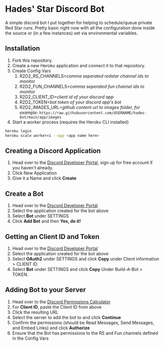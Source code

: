# Hades' Star Discord Bot

A simple discord bot I put together for helping to schedule/queue private Red Star runs. Pretty basic right now with all
the configuration done inside the source or (in a few instances) set via environmental variables.

## Installation

1. Fork this repository.
2. Create a new Heroku application and connect it to that repository.
3. Create Config Vars
    1. R2D2_RS_CHANNELS=_comma seperated redstar channel ids to monitor_
    2. R2D2_FUN_CHANNELS=_comma seperated fun channel ids to monitor_
    3. R2D2_CLIENT_ID=_client id of your discord app_
    4. R2D2_TOKEN=_bot token of your discord app's bot_
    5. R2D2_IMAGES_URL=_github content url to images folder, for example:_
        `https://raw.githubusercontent.com/USERNAME/hades-bot/main/app/images`
4. Start a worker process (requires the Heroku CLI installed)

```bash
heroku login
heroku scale worker=1 --app <app name here>
```

## Creating a Discord Application

1. Head over to the [Discord Developer Portal](https://discord.com/developers/applications), sign up for free account
   if you haven't already.
2. Click New Application
3. Give it a Name and click **Create**

## Create a Bot

1. Head over to the [Discord Developer Portal](https://discord.com/developers/applications)
2. Select the application created for the bot above
3. Select **Bot** under SETTINGS
4. Click **Add Bot** and then **Yes, do it!**

## Getting an Client ID and Token

1. Head over to the [Discord Developer Portal](https://discord.com/developers/applications)
2. Select the application created for the bot above
3. Select **OAuth2** under SETTINGS and click **Copy** under Client information > CLIENT ID.
4. Select **Bot** under SETTINGS and click **Copy** Under Build-A-Bot > TOKEN.

## Adding Bot to your Server

1. Head over to the [Discord Permissions Calculator](https://discordapi.com/permissions.html#19456)
2. For **Client ID**, paste the Client ID from above
3. Click the resulting URL
4. Select the server to add the bot to and click **Continue**
5. Confirm the permissions (should be Read Messages, Send Messages, and Embed Links) and click **Authorize**
6. Ensure that the Bot has permissions to the RS and Fun channels defined in the Config Vars
